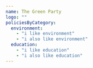 ```yaml
---
name: The Green Party
logo: ""
policiesByCategory:
  environment:
    - "i like environment"
    - "i also like environment"
  education:
    - "i like education"
    - "i also like education"
---
```

